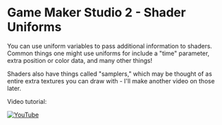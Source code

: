 # Game Maker Studio 2 - Shader Uniforms

You can use uniform variables to pass additional information to shaders. Common things one might use uniforms for include a "time" parameter, extra position or color data, and many other things!

Shaders also have things called "samplers," which may be thought of as entire extra textures you can draw with - I'll make another video on those later.

Video tutorial:

[![YouTube](https://i.ytimg.com/vi/a2AqOYXpHcI/hqdefault.jpg)](https://youtu.be/a2AqOYXpHcI)